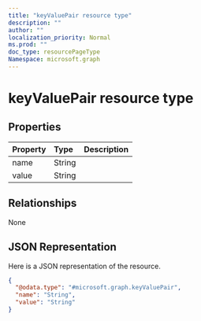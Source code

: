 ```yaml
---
title: "keyValuePair resource type"
description: ""
author: ""
localization_priority: Normal
ms.prod: ""
doc_type: resourcePageType
Namespace: microsoft.graph
---
```



# keyValuePair resource type



## Properties
|Property|Type|Description|
|:---|:---|:---|
|name|String||
|value|String||

## Relationships
None

## JSON Representation
Here is a JSON representation of the resource.
<!-- {
  "blockType": "resource",
  "@odata.type": "microsoft.graph.keyValuePair"
}
-->
``` json
{
  "@odata.type": "#microsoft.graph.keyValuePair",
  "name": "String",
  "value": "String"
}
```

